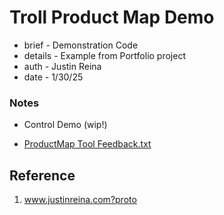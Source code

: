 # Troll Product Map Demo

* brief - Demonstration Code
* details - Example from Portfolio project
* auth - Justin Reina
* date - 1/30/25

### Notes

* Control Demo (wip!)
	
* [ProductMap Tool Feedback.txt](https://gitlab.com/justinmreina/troll_product_map_demo/-/blob/main/Doc/ProductMap%20Tool%20Feedback.txt?ref_type=heads)

## Reference

1. www.justinreina.com?proto
	
